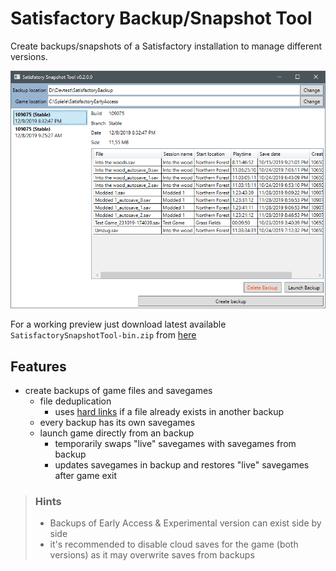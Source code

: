# Satisfactory Backup/Snapshot Tool
Create backups/snapshots of a Satisfactory installation to manage different versions.

![App screenshot](Images/SatisfactorySnapshotScreen01.png?raw=true "Main screen")

For a working preview just download latest available `SatisfactorySnapshotTool-bin.zip` from [here](https://github.com/mibbio/SatisfactorySnapshotTool/releases)

## Features
* create backups of game files and savegames
	* file deduplication
		* uses [hard links](https://en.wikipedia.org/wiki/Hard_link) if a file already exists in another backup
	* every backup has its own savegames
	* launch game directly from an backup
		* temporarily swaps "live" savegames with savegames from backup
		* updates savegames in backup and restores "live" savegames after game exit

> ### Hints
> * Backups of Early Access & Experimental version can exist side by side
> * it's recommended to disable cloud saves for the game (both versions) as it may overwrite saves from backups
